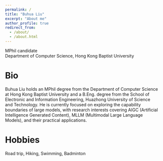```yaml
---
permalink: /
title: "Buhua Liu"
excerpt: "About me"
author_profile: true
redirect_from: 
  - /about/
  - /about.html
---
```


MPhil candidate <br>
Department of Computer Science, Hong Kong Baptist University

**Bio**
======
Buhua Liu holds an MPhil degree from the Department of Computer Science at Hong Kong Baptist University and a B.Eng. degree from the School of Electronic and Information Engineering, Huazhong University of Science and Technology. He is currently focused on exploring the capability boundaries of large models, with research interests covering AIGC (Artificial Intelligence Generated Content), MLLM (Multimodal Large Language Models), and their practical applications.

**Hobbies**
======
Road trip, Hiking, Swimming, Badminton
